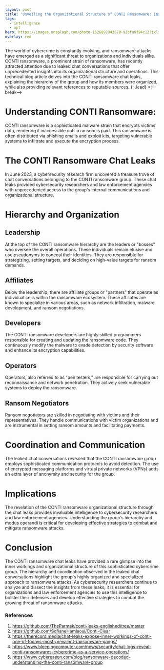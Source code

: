 ```yaml
---
layout: post
title: 'Unveiling the Organizational Structure of CONTI Ransomware: Insights from Chat Leaks'
tags:
  - intelligence
  - apt
hero: https://images.unsplash.com/photo-1526898943670-92bfa9f94c12?ixlib=rb-4.0.3&ixid=M3wxMjA3fDB8MHxwaG90by1wYWdlfHx8fGVufDB8fHx8fA%3D%3D&auto=format&fit=crop&w=1632&q=80
overlay: red
---
```


The world of cybercrime is constantly evolving, and ransomware attacks have emerged as a significant threat to organizations and individuals alike. CONTI ransomware, a prominent strain of ransomware, has recently attracted attention due to leaked chat conversations that offer unprecedented insights into its organizational structure and operations. This technical blog article delves into the CONTI ransomware chat leaks, explaining the hierarchy of the group and how its members were organized, while also providing relevant references to reputable sources. {: .lead} <!–-break-–> 

# Understanding CONTI Ransomware:
CONTI ransomware is a sophisticated malware strain that encrypts victims' data, rendering it inaccessible until a ransom is paid. This ransomware is often distributed via phishing emails and exploit kits, targeting vulnerable systems to infiltrate and execute the encryption process.

# The CONTI Ransomware Chat Leaks
In June 2023, a cybersecurity research firm uncovered a treasure trove of chat conversations belonging to the CONTI ransomware group. These chat leaks provided cybersecurity researchers and law enforcement agencies with unprecedented access to the group's internal communications and organizational structure.

# Hierarchy and Organization
## Leadership
At the top of the CONTI ransomware hierarchy are the leaders or "bosses" who oversee the overall operations. These individuals remain elusive and use pseudonyms to conceal their identities. They are responsible for strategizing, setting targets, and deciding on high-value targets for ransom demands.
## Affiliates
Below the leadership, there are affiliate groups or "partners" that operate as individual cells within the ransomware ecosystem. These affiliates are known to specialize in various areas, such as network infiltration, malware development, and ransom negotiations.
## Developers
The CONTI ransomware developers are highly skilled programmers responsible for creating and updating the ransomware code. They continuously modify the malware to evade detection by security software and enhance its encryption capabilities.
## Operators
Operators, also referred to as "pen testers," are responsible for carrying out reconnaissance and network penetration. They actively seek vulnerable systems to deploy the ransomware.
## Ransom Negotiators
Ransom negotiators are skilled in negotiating with victims and their representatives. They handle communications with victim organizations and are instrumental in setting ransom amounts and facilitating payments.
# Coordination and Communication
The leaked chat conversations revealed that the CONTI ransomware group employs sophisticated communication protocols to avoid detection. The use of encrypted messaging platforms and virtual private networks (VPNs) adds an extra layer of anonymity and security for the group.

# Implications
The revelation of the CONTI ransomware organizational structure through the chat leaks provides invaluable intelligence to cybersecurity researchers and law enforcement agencies. Understanding the group's hierarchy and modus operandi is critical for developing effective strategies to combat and mitigate ransomware attacks.

# Conclusion
The CONTI ransomware chat leaks have provided a rare glimpse into the inner workings and organizational structure of this sophisticated cybercrime group. The hierarchy and coordination observed in the leaked chat conversations highlight the group's highly organized and specialized approach to ransomware attacks. As cybersecurity researchers continue to analyze and dissect the insights from these leaks, it is essential for organizations and law enforcement agencies to use this intelligence to bolster their defenses and develop effective strategies to combat the growing threat of ransomware attacks.

### References
1. https://github.com/TheParmak/conti-leaks-englished/tree/master
2. https://github.com/SofianeHamlaoui/Conti-Clear
3. https://therecord.media/chat-leaks-expose-inner-workings-of-conti-one-of-todays-most-prevalent-ransomware-gangs/
4.  https://www.bleepingcomputer.com/news/security/chat-logs-reveal-conti-ransomwares-cybercrime-as-a-service-operations/
5.  https://www.cybereason.com/blog/ransomware-decoded-understanding-the-conti-ransomware-group